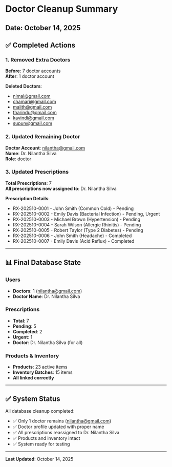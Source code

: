 # Doctor Cleanup Summary

## Date: October 14, 2025

## ✅ Completed Actions

### 1. Removed Extra Doctors
**Before**: 7 doctor accounts  
**After**: 1 doctor account  

**Deleted Doctors**:
- nimal@gmail.com
- chamari@gmail.com
- malith@gmail.com
- tharindu@gmail.com
- kavindi@gmail.com
- supun@gmail.com

### 2. Updated Remaining Doctor

**Doctor Account**: nilantha@gmail.com  
**Name**: Dr. Nilantha Silva  
**Role**: doctor  

### 3. Updated Prescriptions

**Total Prescriptions**: 7  
**All prescriptions now assigned to**: Dr. Nilantha Silva  

**Prescription Details**:
- RX-202510-0001 - John Smith (Common Cold) - Pending
- RX-202510-0002 - Emily Davis (Bacterial Infection) - Pending, Urgent
- RX-202510-0003 - Michael Brown (Hypertension) - Pending
- RX-202510-0004 - Sarah Wilson (Allergic Rhinitis) - Pending
- RX-202510-0005 - Robert Taylor (Type 2 Diabetes) - Pending
- RX-202510-0006 - John Smith (Headache) - Completed
- RX-202510-0007 - Emily Davis (Acid Reflux) - Completed

---

## 📊 Final Database State

### Users
- **Doctors**: 1 (nilantha@gmail.com)
- **Doctor Name**: Dr. Nilantha Silva

### Prescriptions
- **Total**: 7
- **Pending**: 5
- **Completed**: 2
- **Urgent**: 1
- **Doctor**: Dr. Nilantha Silva (for all)

### Products & Inventory
- **Products**: 23 active items
- **Inventory Batches**: 15 items
- **All linked correctly**

---

## ✅ System Status

All database cleanup completed:
- ✅ Only 1 doctor remains (nilantha@gmail.com)
- ✅ Doctor profile updated with proper name
- ✅ All prescriptions reassigned to Dr. Nilantha Silva
- ✅ Products and inventory intact
- ✅ System ready for testing

---

**Last Updated**: October 14, 2025
